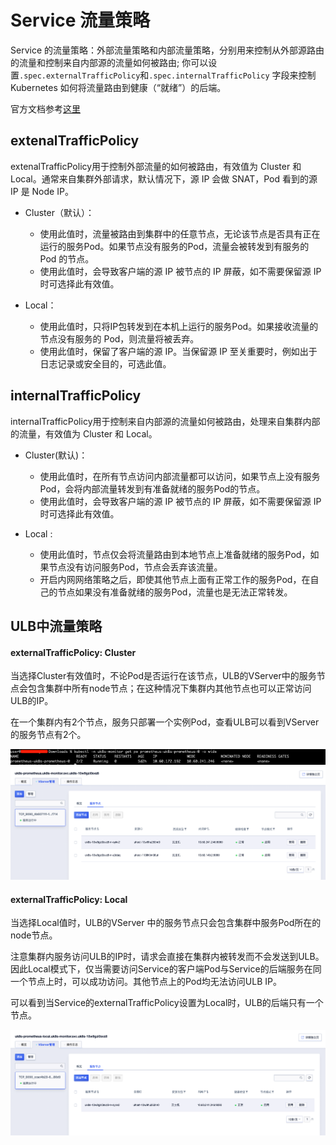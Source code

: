 # Service 流量策略

Service 的流量策略：外部流量策略和内部流量策略，分别用来控制从外部源路由的流量和控制来自内部源的流量如何被路由; 你可以设置`.spec.externalTrafficPolicy`和`.spec.internalTrafficPolicy` 字段来控制 Kubernetes 如何将流量路由到健康（“就绪”）的后端。
  
官方文档参考[这里](https://kubernetes.io/zh-cn/docs/reference/networking/virtual-ips/#traffic-policies)

## extenalTrafficPolicy 

extenalTrafficPolicy用于控制外部流量的如何被路由，有效值为 Cluster 和 Local。通常来自集群外部请求，默认情况下，源 IP 会做 SNAT，Pod 看到的源 IP 是 Node IP。


* Cluster（默认）：
   - 使用此值时，流量被路由到集群中的任意节点，无论该节点是否具有正在运行的服务Pod。如果节点没有服务的Pod，流量会被转发到有服务的 Pod 的节点。
   - 使用此值时，会导致客户端的源 IP 被节点的 IP 屏蔽，如不需要保留源 IP 时可选择此有效值。

* Local：
   - 使用此值时，只将IP包转发到在本机上运行的服务Pod。如果接收流量的节点没有服务的 Pod，则流量将被丢弃。
   - 使用此值时，保留了客户端的源 IP。当保留源 IP 至关重要时，例如出于日志记录或安全目的，可选此值。

## internalTrafficPolicy

internalTrafficPolicy用于控制来自内部源的流量如何被路由，处理来自集群内部的流量，有效值为 Cluster 和 Local。
 
*  Cluster(默认)：   
   - 使用此值时，在所有节点访问内部流量都可以访问，如果节点上没有服务Pod，会将内部流量转发到有准备就绪的服务Pod的节点。
   - 使用此值时，会导致客户端的源 IP 被节点的 IP 屏蔽，如不需要保留源 IP 时可选择此有效值。

* Local :          
   - 使用此值时，节点仅会将流量路由到本地节点上准备就绪的服务Pod，如果节点没有访问服务Pod，节点会丢弃该流量。
   - 开启内网网络策略之后，即使其他节点上面有正常工作的服务Pod，在自己的节点如果没有准备就绪的服务Pod，流量也是无法正常转发。


## ULB中流量策略


#### externalTrafficPolicy: Cluster  

当选择Cluster有效值时，不论Pod是否运行在该节点，ULB的VServer中的服务节点会包含集群中所有node节点；在这种情况下集群内其他节点也可以正常访问ULB的IP。

在一个集群内有2个节点，服务只部署一个实例Pod，查看ULB可以看到VServer的服务节点有2个。

![img.png](../images/service/svc_trafficpolicy-1.png)
![img.png](../images/service/svc_trafficpolicy-2.png)



#### externalTrafficPolicy: Local

当选择Local值时，ULB的VServer 中的服务节点只会包含集群中服务Pod所在的node节点。

注意集群内服务访问ULB的IP时，请求会直接在集群内被转发而不会发送到ULB。因此Local模式下，仅当需要访问Service的客户端Pod与Service的后端服务在同一个节点上时，可以成功访问。其他节点上的Pod均无法访问ULB IP。

可以看到当Service的externalTrafficPolicy设置为Local时，ULB的后端只有一个节点。

![img.png](../images/service/svc_trafficpolicy-3.png)
